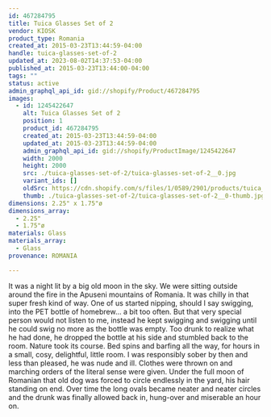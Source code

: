 ```yaml
---
id: 467284795
title: Tuica Glasses Set of 2
vendor: KIOSK
product_type: Romania
created_at: 2015-03-23T13:44:59-04:00
handle: tuica-glasses-set-of-2
updated_at: 2023-08-02T14:37:53-04:00
published_at: 2015-03-23T13:44:00-04:00
tags: ""
status: active
admin_graphql_api_id: gid://shopify/Product/467284795
images:
  - id: 1245422647
    alt: Tuica Glasses Set of 2
    position: 1
    product_id: 467284795
    created_at: 2015-03-23T13:44:59-04:00
    updated_at: 2015-03-23T13:44:59-04:00
    admin_graphql_api_id: gid://shopify/ProductImage/1245422647
    width: 2000
    height: 2000
    src: ./tuica-glasses-set-of-2/tuica-glasses-set-of-2__0.jpg
    variant_ids: []
    oldSrc: https://cdn.shopify.com/s/files/1/0589/2901/products/tuica_glasses_2.jpeg?v=1427132699
    thumb: ./tuica-glasses-set-of-2/tuica-glasses-set-of-2__0-thumb.jpg
dimensions: 2.25" x 1.75"ø
dimensions_array:
  - 2.25"
  - 1.75"ø
materials: Glass
materials_array:
  - Glass
provenance: ROMANIA

---
```


It was a night lit by a big old moon in the sky. We were sitting outside around the fire in the Apuseni mountains of Romania. It was chilly in that super fresh kind of way. One of us started nipping, should I say swigging, into the PET bottle of homebrew... a bit too often. But that very special person would not listen to me, instead he kept swigging and swigging until he could swig no more as the bottle was empty. Too drunk to realize what he had done, he dropped the bottle at his side and stumbled back to the room. Nature took its course. Bed spins and barfing all the way, for hours in a small, cosy, delightful, little room. I was responsibly sober by then and less than pleased, he was nude and ill. Clothes were thrown on and marching orders of the literal sense were given. Under the full moon of Romanian that old dog was forced to circle endlessly in the yard, his hair standing on end. Over time the long ovals became neater and neater circles and the drunk was finally allowed back in, hung-over and miserable an hour on.